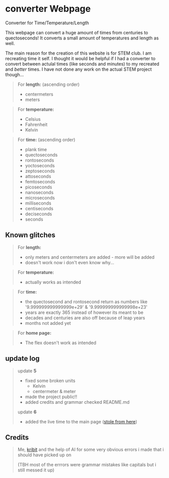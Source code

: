 # converter Webpage
Converter for Time/Temperature/Length

This webpage can convert a huge amount of times from centuries to quectoseconds! It converts a small amount of temperatures and length as well. 

The main reason for the creation of this website is for STEM club. I am recreating time it self. I thought it would be helpful if I had a converter to convert between actulal times (like seconds and minutes) to my recreated and *better* times. I have not done any work on the actual STEM project though... 

> For **length:** (ascending order)
> - centermeters
> - meters

> For **temperature:** 
> - Celsius
> - Fahrenheit
> - Kelvin

> For **time:** (ascending order)
> - plank time
> - quectoseconds
> - rontoseconds
> - yoctoseconds
> - zeptoseconds
> - attoseconds
> - femtoseconds
> - picoseconds
> - nanoseconds
> - microseconds
> - milliseconds
> - centiseconds
> - deciseconds
> - seconds

## Known glitches

> For **length:**
> - only meters and centermeters are added - more will be added
> - doesn't work now i don't even know why...

> For **temperature:**
> - actually works as intended

> For **time:**
> - the quectosecond and rontosecond return as numbers like '9.999999999999999e+29' & '9.999999999999998e+23'
> - years are exactly 365 instead of however its meant to be 
> - decades and centuries are also off because of leap years
> - months not added yet

> For **home page:**
> - The flex doesn't work as intended

## update log
 
> update **5**
> - fixed some broken units
>   - Kelvin
>   - centermeter & meter
> - made the project public!!
> - added credits and grammar checked README.md
>
> update **6**
> - added the live time to the main page ([stole from here](https://iq.opengenus.org/display-live-time-and-date-in-html/))

## Credits

> Me, [kribit](https://linktr.ee/kribit) and the help of AI for some very obvious errors i made that i should have picked up on 
>
> (TBH most of the errrors were grammar mistakes like capitals but i still messed it up)

